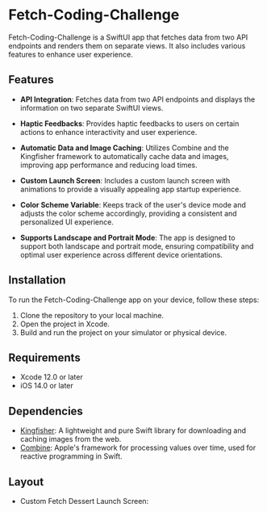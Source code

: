 # Fetch-Coding-Challenge

Fetch-Coding-Challenge is a SwiftUI app that fetches data from two API endpoints and renders them on separate views. It also includes various features to enhance user experience.

## Features

- **API Integration**: Fetches data from two API endpoints and displays the information on two separate SwiftUI views.
  
- **Haptic Feedbacks**: Provides haptic feedbacks to users on certain actions to enhance interactivity and user experience.
  
- **Automatic Data and Image Caching**: Utilizes Combine and the Kingfisher framework to automatically cache data and images, improving app performance and reducing load times.
  
- **Custom Launch Screen**: Includes a custom launch screen with animations to provide a visually appealing app startup experience.
  
- **Color Scheme Variable**: Keeps track of the user's device mode and adjusts the color scheme accordingly, providing a consistent and personalized UI experience.
  
- **Supports Landscape and Portrait Mode**: The app is designed to support both landscape and portrait mode, ensuring compatibility and optimal user experience across different device orientations.

## Installation

To run the Fetch-Coding-Challenge app on your device, follow these steps:

1. Clone the repository to your local machine.
2. Open the project in Xcode.
3. Build and run the project on your simulator or physical device.

## Requirements

- Xcode 12.0 or later
- iOS 14.0 or later

## Dependencies

- [Kingfisher](https://github.com/onevcat/Kingfisher): A lightweight and pure Swift library for downloading and caching images from the web.
- [Combine](https://developer.apple.com/documentation/combine): Apple's framework for processing values over time, used for reactive programming in Swift.

## Layout

- Custom Fetch Dessert Launch Screen:
